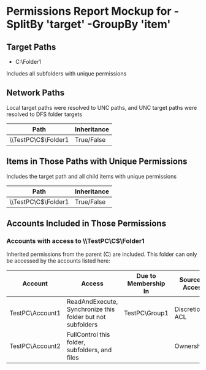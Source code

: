 # Permissions Report Mockup for -SplitBy 'target' -GroupBy 'item'

## Target Paths

- C:\Folder1

Includes all subfolders with unique permissions

## Network Paths

Local target paths were resolved to UNC paths, and UNC target paths were resolved to DFS folder targets

| Path | Inheritance |
|------|-------------|
| \\\\TestPC\\C$\\Folder1 | True/False |

## Items in Those Paths with Unique Permissions

Includes the target path and all child items with unique permissions

| Path | Inheritance |
|------|-------------|
| \\\\TestPC\\C$\\Folder1 | True/False |

## Accounts Included in Those Permissions

### Accounts with access to \\\\TestPC\\C$\\Folder1

Inherited permissions from the parent (C) are included. This folder can only be accessed by the accounts listed here:

| Account | Access | Due to Membership In | Source of Access | Account Property 1 | Account Property 2 | etc. |
|------|--------|----------------------|------------------|------------------|------------------|------------------|
| TestPC\\Account1 | ReadAndExecute, Synchronize this folder but not subfolders | TestPC\\Group1 | Discretionary ACL | - | - | ... |
| TestPC\\Account2 | FullControl this folder, subfolders, and files | | Ownership | - | - | ... |
